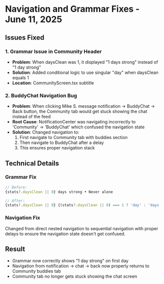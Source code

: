 # Navigation and Grammar Fixes - June 11, 2025

## Issues Fixed

### 1. Grammar Issue in Community Header
- **Problem**: When daysClean was 1, it displayed "1 days strong" instead of "1 day strong"
- **Solution**: Added conditional logic to use singular "day" when daysClean equals 1
- **Location**: CommunityScreen.tsx subtitle

### 2. BuddyChat Navigation Bug
- **Problem**: When clicking Mike S. message notification → BuddyChat → Back button, the Community tab would get stuck showing the chat instead of the feed
- **Root Cause**: NotificationCenter was navigating incorrectly to 'Community' → 'BuddyChat' which confused the navigation state
- **Solution**: Changed navigation to:
  1. First navigate to Community tab with buddies section
  2. Then navigate to BuddyChat after a delay
  3. This ensures proper navigation stack

## Technical Details

### Grammar Fix
```typescript
// Before:
{stats?.daysClean || 0} days strong • Never alone

// After:
{stats?.daysClean || 0} {(stats?.daysClean || 0) === 1 ? 'day' : 'days'} strong • Never alone
```

### Navigation Fix
Changed from direct nested navigation to sequential navigation with proper delays to ensure the navigation state doesn't get confused.

## Result
- Grammar now correctly shows "1 day strong" on first day
- Navigation from notification → chat → back now properly returns to Community buddies tab
- Community tab no longer gets stuck showing the chat screen 